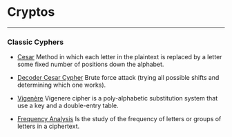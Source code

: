 # Cryptos
___

### Classic Cyphers
* [Cesar](https://github.com/gabiliberato/Crypto/blob/main/cesar.py) 
Method in which each letter in the plaintext is replaced by a letter some fixed number of positions down the alphabet. 

* [Decoder Cesar Cypher](https://github.com/gabiliberato/Crypto/blob/main/brute-cesar.py)
Brute force attack (trying all possible shifts and determining which one works). 

* [Vigenère](https://github.com/gabiliberato/Crypto/blob/main/vigenere.py)
Vigenere cipher is a poly-alphabetic substitution system that use a key and a double-entry table.

* [Frequency Analysis]()
Is the study of the frequency of letters or groups of letters in a ciphertext.


